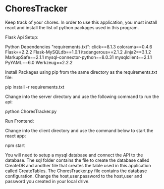 # ChoresTracker

Keep track of your chores. In order to use this application, you must install react and install the list of python packages used in this program.

Flask Api Setup:

Python Dependencies "requirements.txt":
click==8.1.3
colorama==0.4.6
Flask==2.2.2
Flask-MySQLdb==1.0.1
itsdangerous==2.1.2
Jinja2==3.1.2
MarkupSafe==2.1.1
mysql-connector-python==8.0.31
mysqlclient==2.1.1
PyYAML==6.0
Werkzeug==2.2.2

Install Packages using pip from the same directory as the requirements.txt file:

pip install -r requirements.txt

Change into the server directory and use the following command to run the api:

python ChoresTracker.py

Run Frontend:

Change into the client directory and use the command below to start the react app:

npm start

You will need to setup a mysql database and connect the API to the database. The sql folder contains the file to create the database called CreateDB and another file that creates the table used in this application called CreateTables. The ChoresTracker.py file contains the database configuration. Change the host,user,password to the host,user and password you created in your local drive.
